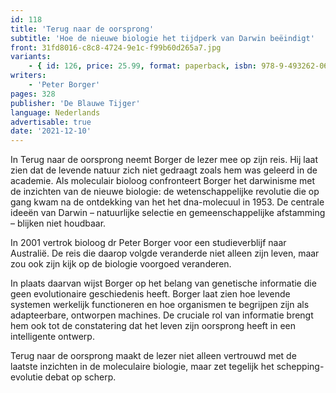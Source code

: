 ```yaml
---
id: 118
title: 'Terug naar de oorsprong'
subtitle: 'Hoe de nieuwe biologie het tijdperk van Darwin beëindigt'
front: 31fd8016-c8c8-4724-9e1c-f99b60d265a7.jpg
variants:
    - { id: 126, price: 25.99, format: paperback, isbn: 978-9-493262-06-5 }
writers:
    - 'Peter Borger'
pages: 328
publisher: 'De Blauwe Tijger'
language: Nederlands
advertisable: true
date: '2021-12-10'
---
```


In Terug naar de oorsprong neemt Borger de lezer mee op zijn reis. Hij laat zien dat de levende natuur zich niet gedraagt zoals hem was geleerd in de academie. Als moleculair bioloog confronteert Borger het darwinisme met de inzichten van de nieuwe biologie: de wetenschappelijke revolutie die op gang kwam na de ontdekking van het het dna-molecuul in 1953. De centrale ideeën van Darwin – natuurlijke selectie en gemeenschappelijke afstamming – blijken niet houdbaar.


In 2001 vertrok bioloog dr Peter Borger voor een studieverblijf naar Australië. De reis die daarop volgde veranderde niet alleen zijn leven, maar zou ook zijn kijk op de biologie voorgoed veranderen.

In plaats daarvan wijst Borger op het belang van genetische informatie die geen evolutionaire geschiedenis heeft. Borger laat zien hoe levende systemen werkelijk functioneren en hoe organismen te begrijpen zijn als adapteerbare, ontworpen machines. De cruciale rol van informatie brengt hem ook tot de constatering dat het leven zijn oorsprong heeft in een intelligente ontwerp.

Terug naar de oorsprong maakt de lezer niet alleen vertrouwd met de laatste inzichten in de moleculaire biologie, maar zet tegelijk het schepping-evolutie debat op scherp.
